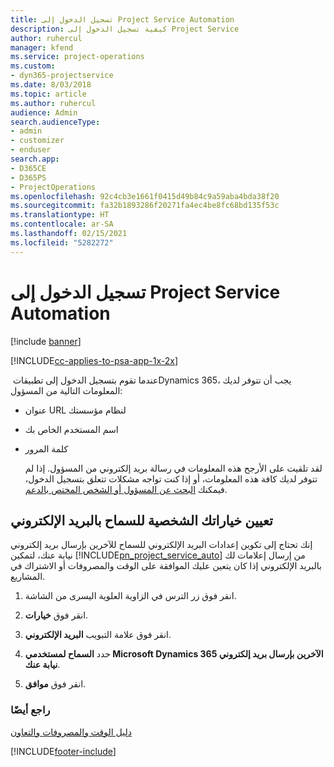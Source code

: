 ```yaml
---
title: تسجيل الدخول إلى Project Service Automation
description: كيفية تسجيل الدخول إلى Project Service
author: ruhercul
manager: kfend
ms.service: project-operations
ms.custom:
- dyn365-projectservice
ms.date: 8/03/2018
ms.topic: article
ms.author: ruhercul
audience: Admin
search.audienceType:
- admin
- customizer
- enduser
search.app:
- D365CE
- D365PS
- ProjectOperations
ms.openlocfilehash: 92c4cb3e1661f0415d49b84c9a59aba4bda38f20
ms.sourcegitcommit: fa32b1893286f20271fa4ec4be8fc68bd135f53c
ms.translationtype: HT
ms.contentlocale: ar-SA
ms.lasthandoff: 02/15/2021
ms.locfileid: "5282272"
---
```

# <a name="sign-in-to-project-service-automation"></a>تسجيل الدخول إلى Project Service Automation

[!include [banner](../includes/psa-now-project-operations.md)]

[!INCLUDE[cc-applies-to-psa-app-1x-2x](../includes/cc-applies-to-psa-app-1x-2x.md)]

عندما تقوم بتسجيل الدخول إلى تطبيقات ‏Dynamics 365، يجب أن تتوفر لديك المعلومات التالية من المسؤول:  
  
- عنوان URL لنظام مؤسستك  
  
- اسم المستخدم الخاص بك  
  
- كلمة المرور  
  
  لقد تلقيت على الأرجح هذه المعلومات في رسالة بريد إلكتروني من المسؤول. إذا لم تتوفر لديك كافة هذه المعلومات، أو إذا كنت تواجه مشكلات تتعلق بتسجيل الدخول، فيمكنك [البحث عن المسؤول أو الشخص المختص بالدعم](https://docs.microsoft.com/dynamics365/customerengagement/on-premises/basics/find-administrator-support).  
  
## <a name="set-your-personal-options-to-allow-email"></a>تعيين خياراتك الشخصية للسماح بالبريد الإلكتروني  
 إنك تحتاج إلى تكوين إعدادات البريد الإلكتروني للسماح للآخرين بإرسال بريد إلكتروني نيابة عنك، لتمكين [!INCLUDE[pn_project_service_auto](../includes/pn-project-service-auto.md)] من إرسال إعلامات لك بالبريد الإلكتروني إذا كان يتعين عليك الموافقة على الوقت والمصروفات أو الاشتراك في المشاريع.  
  
1.  انقر فوق زر الترس في الزاوية العلوية اليسرى من الشاشة.  
  
2.  انقر فوق **خيارات**.  
  
3.  انقر فوق علامة التبويب **البريد الإلكتروني**.  
  
4.  حدد **السماح لمستخدمي Microsoft Dynamics 365 الآخرين بإرسال بريد إلكتروني نيابة عنك**.  
  
5.  انقر فوق **موافق**.  
  
### <a name="see-also"></a>راجع أيضًا  
 [دليل الوقت والمصروفات والتعاون](../psa/time-expense-collaboration-guide.md)


[!INCLUDE[footer-include](../includes/footer-banner.md)]